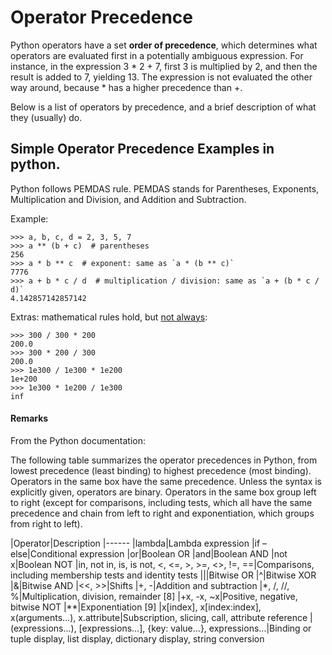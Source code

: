 # Operator Precedence


Python operators have a set **order of precedence**, which determines what operators are evaluated first in a potentially ambiguous expression. For instance, in the expression 3 * 2 + 7, first 3 is multiplied by 2, and then the result is added to 7, yielding 13. The expression is not evaluated the other way around, because * has a higher precedence than +.

Below is a list of operators by precedence, and a brief description of what they (usually) do.



## Simple Operator Precedence Examples in python.


Python follows PEMDAS rule. PEMDAS stands for Parentheses, Exponents, Multiplication and Division, and Addition and Subtraction.

Example:

```
>>> a, b, c, d = 2, 3, 5, 7
>>> a ** (b + c)  # parentheses
256
>>> a * b ** c  # exponent: same as `a * (b ** c)`
7776
>>> a + b * c / d  # multiplication / division: same as `a + (b * c / d)`
4.142857142857142

```

Extras: mathematical rules hold, but [not always](https://docs.python.org/3/tutorial/floatingpoint.html):

```
>>> 300 / 300 * 200
200.0
>>> 300 * 200 / 300
200.0
>>> 1e300 / 1e300 * 1e200
1e+200
>>> 1e300 * 1e200 / 1e300
inf

```



#### Remarks


From the Python documentation:

> 
The following table summarizes the operator precedences in Python, from lowest precedence (least binding) to highest precedence (most binding). Operators in the same box have the same precedence. Unless the syntax is explicitly given, operators are binary. Operators in the same box group left to right (except for comparisons, including tests, which all have the same precedence and chain from left to right and exponentiation, which groups from right to left).


|Operator|Description
|------
|lambda|Lambda expression
|if – else|Conditional expression
|or|Boolean OR
|and|Boolean AND
|not x|Boolean NOT
|in, not in, is, is not, <, <=, >, >=, <>, !=, ==|Comparisons, including membership tests and identity tests
|||Bitwise OR
|^|Bitwise XOR
|&|Bitwise AND
|<<, >>|Shifts
|+, -|Addition and subtraction
|*, /, //, %|Multiplication, division, remainder [8]
|+x, -x, ~x|Positive, negative, bitwise NOT
|**|Exponentiation [9]
|x[index], x[index:index], x(arguments...), x.attribute|Subscription, slicing, call, attribute reference
|(expressions...), [expressions...], {key: value...}, expressions...|Binding or tuple display, list display, dictionary display, string conversion

